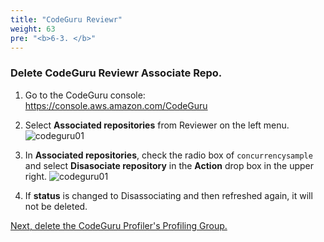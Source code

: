 ```yaml
---
title: "CodeGuru Reviewr"
weight: 63
pre: "<b>6-3. </b>"
---
```

 
### Delete CodeGuru Reviewr Associate Repo.

1. Go to the CodeGuru console: https://console.aws.amazon.com/CodeGuru

1. Select **Associated repositories** from Reviewer on the left menu.
    ![codeguru01](/images/codeguru-reviewer-select.png)

1. In **Associated repositories**, check the radio box of `concurrencysample` and select **Disasociate repository** in the **Action** drop box in the upper right.
    ![codeguru01](/images/clear-codegurureviewr-select.png)

1. If **status** is changed to Disassociating and then refreshed again, it will not be deleted.

[Next, delete the CodeGuru Profiler's Profiling Group.](/en/cleanup/codeguru-profiler)